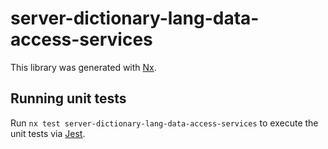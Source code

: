 # server-dictionary-lang-data-access-services

This library was generated with [Nx](https://nx.dev).

## Running unit tests

Run `nx test server-dictionary-lang-data-access-services` to execute the unit tests via [Jest](https://jestjs.io).
